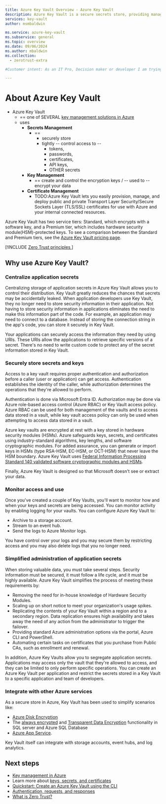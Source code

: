 ```yaml
---
title: Azure Key Vault Overview - Azure Key Vault
description: Azure Key Vault is a secure secrets store, providing management for secrets, keys, and certificates, all backed by Hardware Security Modules.
services: key-vault
author: msmbaldwin

ms.service: azure-key-vault
ms.subservice: general
ms.topic: overview
ms.date: 09/06/2024
ms.author: mbaldwin
ms.collection:
  - zerotrust-extra

#Customer intent: As an IT Pro, Decision maker or developer I am trying to learn what Key Vault is and if it offers anything that could be used in my organization.

---
```

# About Azure Key Vault

* Azure Key Vault
  * == one of SEVERAL [key management solutions in Azure](/azure/security/fundamentals/key-management)
  * uses
    * **Secrets Management**
      * == 
        * securely store
        * tightly -- control access to --
          * tokens,
          * passwords,
          * certificates,
          * API keys,
          * OTHER secrets
    * **Key Management**
      * == create and control the encryption keys / -- used to -- encrypt your data
    * **Certificate Management**
      * TODO:Azure Key Vault lets you easily provision, manage, and deploy public and private Transport Layer Security/Secure Sockets Layer (TLS/SSL) certificates for use with Azure and your internal connected resources.

Azure Key Vault has two service tiers: Standard, which encrypts with a software key, and a Premium tier, which includes hardware security module(HSM)-protected keys. To see a comparison between the Standard and Premium tiers, see the [Azure Key Vault pricing page](https://azure.microsoft.com/pricing/details/key-vault/).

[!INCLUDE [Zero Trust principles ](~/reusable-content/ce-skilling/azure/includes/security/zero-trust-principles-key-management.md)]

## Why use Azure Key Vault?

### Centralize application secrets

Centralizing storage of application secrets in Azure Key Vault allows you to control their distribution. Key Vault greatly reduces the chances that secrets may be accidentally leaked. When application developers use Key Vault, they no longer need to store security information in their application. Not having to store security information in applications eliminates the need to make this information part of the code. For example, an application may need to connect to a database. Instead of storing the connection string in the app's code, you can store it securely in Key Vault.

Your applications can securely access the information they need by using URIs. These URIs allow the applications to retrieve specific versions of a secret. There's no need to write custom code to protect any of the secret information stored in Key Vault.

### Securely store secrets and keys

Access to a key vault requires proper authentication and authorization before a caller (user or application) can get access. Authentication establishes the identity of the caller, while authorization determines the operations that they're allowed to perform.

Authentication is done via Microsoft Entra ID. Authorization may be done via Azure role-based access control (Azure RBAC) or Key Vault access policy. Azure RBAC can be used for both management of the vaults and to access data stored in a vault, while key vault access policy can only be used when attempting to access data stored in a vault.

Azure key vaults are encrypted at rest with a key stored in hardware security modules (HSMs). Azure safeguards keys, secrets, and certificates using industry-standard algorithms, key lengths, and software cryptographic modules. For added assurance, you can generate or import keys in HSMs (type RSA-HSM, EC-HSM, or OCT-HSM) that never leave the HSM boundary. Azure Key Vault uses [Federal Information Processing Standard 140 validated software cryptographic modules and HSMs](/azure/key-vault/keys/about-keys#compliance).

Finally, Azure Key Vault is designed so that Microsoft doesn't see or extract your data.

### Monitor access and use

Once you've created a couple of Key Vaults, you'll want to monitor how and when your keys and secrets are being accessed. You can monitor activity by enabling logging for your vaults. You can configure Azure Key Vault to:

- Archive to a storage account.
- Stream to an event hub.
- Send the logs to Azure Monitor logs.

You have control over your logs and you may secure them by restricting access and you may also delete logs that you no longer need.

### Simplified administration of application secrets

When storing valuable data, you must take several steps. Security information must be secured, it must follow a life cycle, and it must be highly available. Azure Key Vault simplifies the process of meeting these requirements by:

- Removing the need for in-house knowledge of Hardware Security Modules.
- Scaling up on short notice to meet your organization's usage spikes.
- Replicating the contents of your Key Vault within a region and to a secondary region. Data replication ensures high availability and takes away the need of any action from the administrator to trigger the failover.
- Providing standard Azure administration options via the portal, Azure CLI and PowerShell.
- Automating certain tasks on certificates that you purchase from Public CAs, such as enrollment and renewal.

In addition, Azure Key Vaults allow you to segregate application secrets. Applications may access only the vault that they're allowed to access, and they can be limited to only perform specific operations. You can create an Azure Key Vault per application and restrict the secrets stored in a Key Vault to a specific application and team of developers.

### Integrate with other Azure services

As a secure store in Azure, Key Vault has been used to simplify scenarios like:
-  [Azure Disk Encryption](/azure/security/fundamentals/encryption-overview)
-  The [always encrypted](/sql/relational-databases/security/encryption/always-encrypted-database-engine) and [Transparent Data Encryption](/sql/relational-databases/security/encryption/transparent-data-encryption) functionality in SQL server and Azure SQL Database
- [Azure App Service](/azure/app-service/configure-ssl-certificate).

Key Vault itself can integrate with storage accounts, event hubs, and log analytics.

## Next steps
- [Key management in Azure](/azure/security/fundamentals/key-management)
- Learn more about [keys, secrets, and certificates](about-keys-secrets-certificates.md)
- [Quickstart: Create an Azure Key Vault using the CLI](../secrets/quick-create-cli.md)
- [Authentication, requests, and responses](../general/authentication-requests-and-responses.md)
- [What is Zero Trust?](/security/zero-trust/zero-trust-overview)
